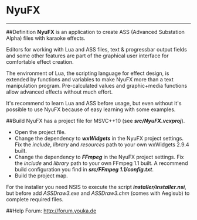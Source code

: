 # NyuFX
---
##Definition
**NyuFX** is an application to create ASS (Advanced Substation Alpha) files with karaoke effects.

Editors for working with Lua and ASS files, text & progressbar output fields and some other features are part of the graphical user interface for comfortable effect creation.

The environment of Lua, the scripting language for effect design, is extended by functions and variables to make NyuFX more than a text manipulation program. 
Pre-calculated values and graphic+media functions allow advanced effects without much effort.

It's recommend to learn Lua and ASS before usage, but even without it's possible to use NyuFX because of easy learning with some examples.

##Build
NyuFX has a project file for MSVC++10 (see ***src/NyuFX.vcxproj***).

* Open the project file.
* Change the dependency to ***wxWidgets*** in the NyuFX project settings. Fix the *include*, *library* and *resources* path to your own wxWidgets 2.9.4 built.
* Change the dependency to ***FFmpeg*** in the NyuFX project settings. Fix the *include* and *library* path to your own FFmpeg 1.1 built. A recommend build configuration you find in ***src/FFmpeg 1.1/config.txt***.
* Build the project map.


For the installer you need NSIS to execute the script ***installer/installer.nsi***, but before add *ASSDraw3.exe* and *ASSDraw3.chm* (comes with Aegisub) to complete required files.

##Help
Forum: http://forum.youka.de